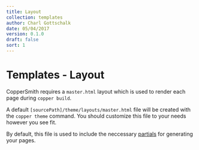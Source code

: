 ```yaml
---
title: Layout
collection: templates
author: Charl Gottschalk
date: 05/04/2017
version: 0.1.0
draft: false
sort: 1
---
```


# Templates - Layout

CopperSmith requires a `master.html` layout which is used to render each page during `copper build`.

A default `[sourcePath]/theme/layouts/master.html` file will be created with the `copper theme` command. You should customize this file to your needs however you see fit.

By default, this file is used to include the neccessary [partials](/coppersmith/templates/partials/) for generating your pages.